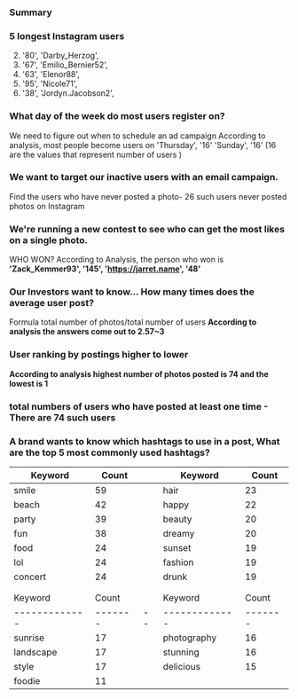 ### Summary
### 5 longest Instagram users
2. '80', 'Darby_Herzog',
3. '67', 'Emilio_Bernier52',
4. '63', 'Elenor88',
5.  '95', 'Nicole71',
6. '38', 'Jordyn.Jacobson2',

### What day of the week do most users register on?
We need to figure out when to schedule an ad campaign
According to analysis, most people become users on
'Thursday', '16' 'Sunday', '16' (16 are the values that represent number of users )

### We want to target our inactive users with an email campaign.
Find the users who have never posted a photo- 26 such users never posted photos on Instagram

### We're running a new contest to see who can get the most likes on a single photo.
WHO WON?
According to Analysis, the person who won is <b>'Zack_Kemmer93', '145', 'https://jarret.name', '48' </b>

### Our Investors want to know... How many times does the average user post?
Formula total number of photos/total number of users
<b>According to analysis the answers come out to 2.57~3</b>

### User ranking by postings higher to lower
<b> According to analysis highest number of photos posted is 74 and the lowest is 1</b>

### total numbers of users who have posted at least one time -<b>There are 74 such users</b>

### A brand wants to know which hashtags to use in a post, What are the top 5 most commonly used hashtags?
| Keyword     | Count |  | Keyword     | Count |
|-------------|-------|--|-------------|-------|
| smile       | 59    |  | hair        | 23    |
| beach       | 42    |  | happy       | 22    |
| party       | 39    |  | beauty      | 20    |
| fun         | 38    |  | dreamy      | 20    |
| food        | 24    |  | sunset      | 19    |
| lol         | 24    |  | fashion     | 19    |
| concert     | 24    |  | drunk       | 19    |
|             |       |  |             |       |
|             |       |  |             |       |
| Keyword     | Count |  | Keyword     | Count |
|-------------|-------|--|-------------|-------|
| sunrise     | 17    |  | photography | 16    |
| landscape   | 17    |  | stunning    | 16    |
| style       | 17    |  | delicious   | 15    |
| foodie      | 11    |  |             |       |








